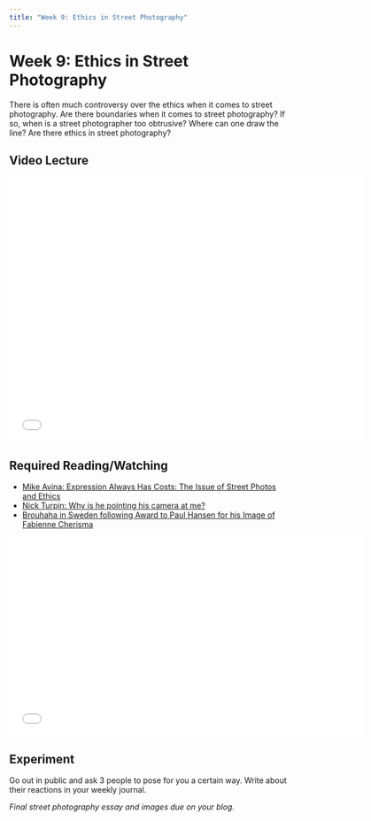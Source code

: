 ```yaml
---
title: "Week 9: Ethics in Street Photography"
---
```


# Week 9: Ethics in Street Photography

There is often much controversy over the ethics when it comes to street photography. Are there boundaries when it comes to street photography? If so, when is a street photographer too obtrusive? Where can one draw the line? Are there ethics in street photography?

## Video Lecture

<iframe width="640" height="480" src="//www.youtube.com/embed/3UqY4NEvFSY" frameborder="0" allowfullscreen></iframe>

## Required Reading/Watching

* [Mike Avina: Expression Always Has Costs: The Issue of Street Photos and Ethics](http://erickimphotography.com/blog/2013/04/14/expression-always-has-costs-the-issue-of-street-photography-and-ethics/)
* [Nick Turpin: Why is he pointing his camera at me?](http://www.sevensevennine.com/?p=1060)
* [Brouhaha in Sweden following Award to Paul Hansen for his Image of Fabienne Cherisma](http://prisonphotography.wordpress.com/2011/03/23/brouhaha-in-sweden-following-award-to-paul-hansen-for-his-image-of-fabienne-cherisma/)

<iframe src="//player.vimeo.com/video/29280708?portrait=0&amp;color=ffffff" width="640" height="360" frameborder="0" webkitallowfullscreen mozallowfullscreen allowfullscreen></iframe>

## Experiment

Go out in public and ask 3 people to pose for you a certain way. Write about their reactions in your weekly journal.

_Final street photography essay and images due on your blog._